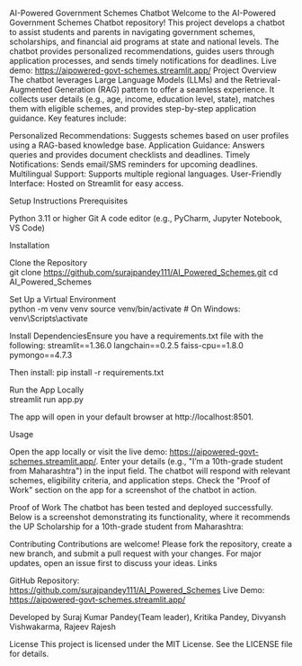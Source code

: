 AI-Powered Government Schemes Chatbot
Welcome to the AI-Powered Government Schemes Chatbot repository! This project develops a chatbot to assist students and parents in navigating government schemes, scholarships, and financial aid programs at state and national levels. The chatbot provides personalized recommendations, guides users through application processes, and sends timely notifications for deadlines.
Live demo: https://aipowered-govt-schemes.streamlit.app/
Project Overview
The chatbot leverages Large Language Models (LLMs) and the Retrieval-Augmented Generation (RAG) pattern to offer a seamless experience. It collects user details (e.g., age, income, education level, state), matches them with eligible schemes, and provides step-by-step application guidance. Key features include:

Personalized Recommendations: Suggests schemes based on user profiles using a RAG-based knowledge base.
Application Guidance: Answers queries and provides document checklists and deadlines.
Timely Notifications: Sends email/SMS reminders for upcoming deadlines.
Multilingual Support: Supports multiple regional languages.
User-Friendly Interface: Hosted on Streamlit for easy access.

Setup Instructions
Prerequisites

Python 3.11 or higher
Git
A code editor (e.g., PyCharm, Jupyter Notebook, VS Code)

Installation

Clone the Repository  
git clone https://github.com/surajpandey111/AI_Powered_Schemes.git
cd AI_Powered_Schemes


Set Up a Virtual Environment  
python -m venv venv
source venv/bin/activate  # On Windows: venv\Scripts\activate


Install DependenciesEnsure you have a requirements.txt file with the following:
streamlit==1.36.0
langchain==0.2.5
faiss-cpu==1.8.0
pymongo==4.7.3

Then install:
pip install -r requirements.txt


Run the App Locally  
streamlit run app.py

The app will open in your default browser at http://localhost:8501.


Usage

Open the app locally or visit the live demo: https://aipowered-govt-schemes.streamlit.app/.
Enter your details (e.g., "I’m a 10th-grade student from Maharashtra") in the input field.
The chatbot will respond with relevant schemes, eligibility criteria, and application steps.
Check the "Proof of Work" section on the app for a screenshot of the chatbot in action.

Proof of Work
The chatbot has been tested and deployed successfully. Below is a screenshot demonstrating its functionality, where it recommends the UP Scholarship for a 10th-grade student from Maharashtra:

Contributing
Contributions are welcome! Please fork the repository, create a new branch, and submit a pull request with your changes. For major updates, open an issue first to discuss your ideas.
Links

GitHub Repository: https://github.com/surajpandey111/AI_Powered_Schemes
Live Demo: https://aipowered-govt-schemes.streamlit.app/

Developed by
Suraj Kumar Pandey(Team leader),
Kritika Pandey,
Divyansh Vishwakarma,
Rajeev Rajesh

License
This project is licensed under the MIT License. See the LICENSE file for details.
